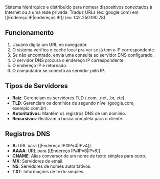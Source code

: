Sistema hierárquico e distribuído para nomear dispositivos conectados à Internet ou a uma rede privada. Traduz URLs (ex: google.com) em [[Endereço IP|endereços IP]] (ex: 142.250.190.78).
## Funcionamento
1.  Usuário digita um URL no navegador.
2.  O sistema verifica o cache local pra ver se já tem o IP correspondente.
3.  Se não encontrado, envia uma consulta ao servidor DNS configurado.
4.  O servidor DNS procura o endereço IP correspondente.
5.  O endereço IP é retornado.
6.  O computador se conecta ao servidor pelo IP.
## Tipos de Servidores
* **Raiz**: Gerenciam os servidores TLD (.com, .net, .br, etc).
* **TLD**: Gerenciam os domínios de segundo nível (google.com, exemplo.com.br).
* **Autoritativos**: Mantêm os registros DNS de um domínio.
* **Recursivos**: Realizam a busca completa para o cliente.
## Registros DNS
* **A**: URL para [[Endereço IP#IPv4|IPv4]].
* **AAAA**: URL para [[Endereço IP#IPv6|IPv6]].
* **CNAME**: Alias conversor de um nome de texto simples para outro.
* **MX**: Servidores de email.
* **NS**: Servidores de nomes autoritativos.
* **TXT**: Informações de texto simples.
